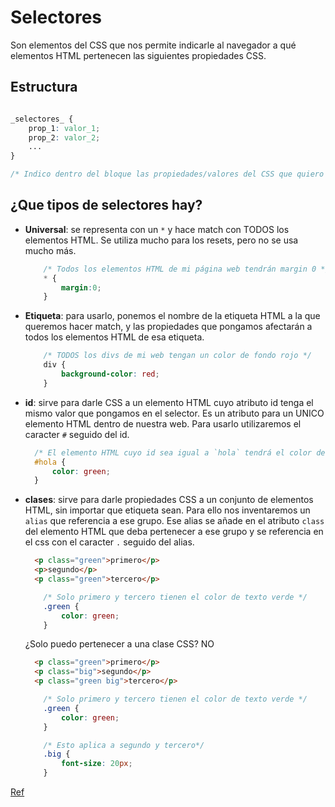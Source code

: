 # Selectores

Son elementos del CSS que nos permite indicarle al navegador a qué elementos HTML pertenecen las siguientes propiedades CSS.

## Estructura

```css

_selectores_ {
    prop_1: valor_1;
    prop_2: valor_2;
    ...
}

/* Indico dentro del bloque las propiedades/valores del CSS que quiero que apliquen a los elementos HTML que cumplan con el selector */

```

## ¿Que tipos de selectores hay?

- **Universal**: se representa con un `*` y hace match con TODOS los elementos HTML. Se utiliza mucho para los resets, pero no se usa mucho más.

    ```css
        /* Todos los elementos HTML de mi página web tendrán margin 0 */
        * {
            margin:0;
        }

    ```

- **Etiqueta**: para usarlo, ponemos el nombre de la etiqueta HTML a la que queremos hacer match, y las propiedades que pongamos afectarán a todos los elementos HTML de esa etiqueta.

    ```css
        /* TODOS los divs de mi web tengan un color de fondo rojo */
        div {
            background-color: red;
        }

    ```

- **id**: sirve para darle CSS a un elemento HTML cuyo atributo id tenga el mismo valor que pongamos en el selector. Es un atributo para un UNICO elemento HTML dentro de nuestra web. Para usarlo utilizaremos el caracter `#` seguido del id.

    ```css
      /* El elemento HTML cuyo id sea igual a `hola` tendrá el color del text verde */
      #hola {
          color: green;
      }
    ```

- **clases**: sirve para darle propiedades CSS a un conjunto de elementos HTML, sin importar que etiqueta sean. Para ello nos inventaremos un `alias` que referencia a ese grupo. Ese alias se añade en el atributo `class` del elemento HTML que deba pertenecer a ese grupo y se referencia en el css con el caracter `.` seguido del alias.

    ```html
      <p class="green">primero</p>
      <p>segundo</p>
      <p class="green">tercero</p>
    ```

    ```css
        /* Solo primero y tercero tienen el color de texto verde */
        .green {
            color: green;
        }
    ```

    ¿Solo puedo pertenecer a una clase CSS? NO

    ```html
      <p class="green">primero</p>
      <p class="big">segundo</p>
      <p class="green big">tercero</p>
    ```

    ```css
        /* Solo primero y tercero tienen el color de texto verde */
        .green {
            color: green;
        }

        /* Esto aplica a segundo y tercero*/
        .big {
            font-size: 20px;
        }
    ```

[Ref](https://web.dev/learn/css/selectors/)
